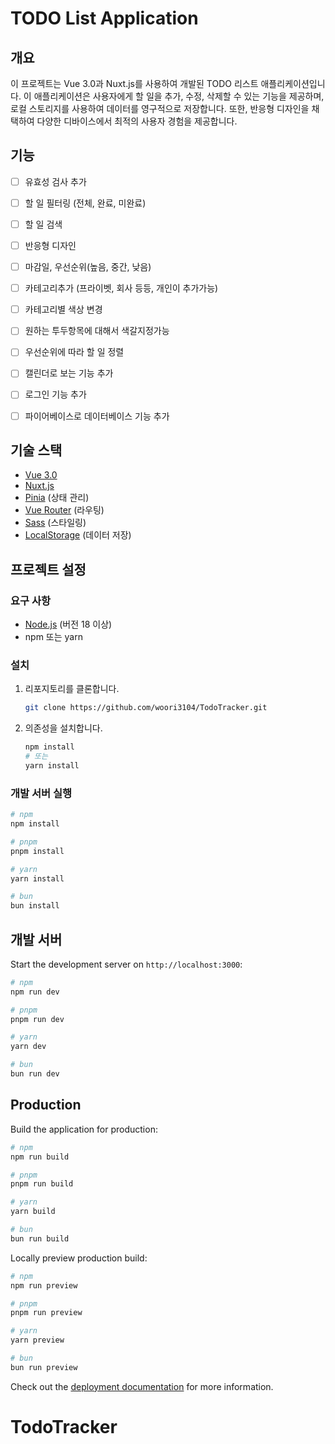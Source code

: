 # TODO List Application

## 개요
이 프로젝트는 Vue 3.0과 Nuxt.js를 사용하여 개발된 TODO 리스트 애플리케이션입니다. 이 애플리케이션은 사용자에게 할 일을 추가, 수정, 삭제할 수 있는 기능을 제공하며, 로컬 스토리지를 사용하여 데이터를 영구적으로 저장합니다. 또한, 반응형 디자인을 채택하여 다양한 디바이스에서 최적의 사용자 경험을 제공합니다.

## 기능

- [ ] 유효성 검사 추가
- [ ] 할 일 필터링 (전체, 완료, 미완료)
- [ ] 할 일 검색
- [ ] 반응형 디자인
- [ ] 마감일, 우선순위(높음, 중간, 낮음)
- [ ] 카테고리추가 (프라이벳, 회사 등등, 개인이 추가가능)
- [ ] 카테고리별 색상 변경
- [ ] 원하는 투두항목에 대해서 색갈지정가능 
- [ ] 우선순위에 따라 할 일 정렬
- [ ] 캘린더로 보는 기능 추가
- [ ] 로그인 기능 추가
- [ ] 파이어베이스로 데이터베이스 기능 추가


## 기술 스택
- [Vue 3.0](https://vuejs.org/)
- [Nuxt.js](https://nuxtjs.org/)
- [Pinia](https://pinia.vuejs.org/) (상태 관리)
- [Vue Router](https://router.vuejs.org/) (라우팅)
- [Sass](https://sass-lang.com/) (스타일링)
- [LocalStorage](https://developer.mozilla.org/en-US/docs/Web/API/Window/localStorage) (데이터 저장)

## 프로젝트 설정

### 요구 사항
- [Node.js](https://nodejs.org/) (버전 18 이상)
- npm 또는 yarn

### 설치
1. 리포지토리를 클론합니다.
    ```bash
    git clone https://github.com/woori3104/TodoTracker.git
    ```

2. 의존성을 설치합니다.
    ```bash
    npm install
    # 또는
    yarn install
    ```

### 개발 서버 실행
  ```bash
  # npm
  npm install

  # pnpm
  pnpm install

  # yarn
  yarn install

  # bun
  bun install
  ```

## 개발 서버 

Start the development server on `http://localhost:3000`:

```bash
# npm
npm run dev

# pnpm
pnpm run dev

# yarn
yarn dev

# bun
bun run dev
```

## Production

Build the application for production:

```bash
# npm
npm run build

# pnpm
pnpm run build

# yarn
yarn build

# bun
bun run build
```

Locally preview production build:

```bash
# npm
npm run preview

# pnpm
pnpm run preview

# yarn
yarn preview

# bun
bun run preview
```

Check out the [deployment documentation](https://nuxt.com/docs/getting-started/deployment) for more information.
# TodoTracker

